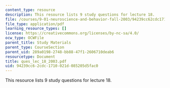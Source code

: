 ```yaml
---
content_type: resource
description: This resource lists 9 study questions for lecture 18.
file: /courses/9-01-neuroscience-and-behavior-fall-2003/94239cc62cdc1710021d085205d5fac0_ques_lec_18_2003.pdf
file_type: application/pdf
learning_resource_types: []
license: https://creativecommons.org/licenses/by-nc-sa/4.0/
ocw_type: OCWFile
parent_title: Study Materials
parent_type: CourseSection
parent_uid: 289a0198-2748-bb88-47f1-2606710deab6
resourcetype: Document
title: ques_lec_18_2003.pdf
uid: 94239cc6-2cdc-1710-021d-085205d5fac0
---
```

This resource lists 9 study questions for lecture 18.